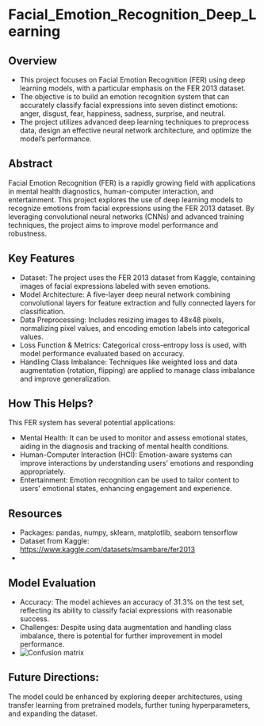 # Facial_Emotion_Recognition_Deep_Learning
## Overview
- This project focuses on Facial Emotion Recognition (FER) using deep learning models, with a particular emphasis on the FER 2013 dataset. 
- The objective is to build an emotion recognition system that can accurately classify facial expressions into seven distinct emotions: anger, disgust, fear, happiness, sadness, surprise, and neutral. 
- The project utilizes advanced deep learning techniques to preprocess data, design an effective neural network architecture, and optimize the model’s performance.

## Abstract
Facial Emotion Recognition (FER) is a rapidly growing field with applications in mental health diagnostics, human-computer interaction, and entertainment. This project explores the use of deep learning models to recognize emotions from facial expressions using the FER 2013 dataset. By leveraging convolutional neural networks (CNNs) and advanced training techniques, the project aims to improve model performance and robustness. 

## Key Features
- Dataset: The project uses the FER 2013 dataset from Kaggle, containing images of facial expressions labeled with seven emotions.
- Model Architecture: A five-layer deep neural network combining convolutional layers for feature extraction and fully connected layers for classification.
- Data Preprocessing: Includes resizing images to 48x48 pixels, normalizing pixel values, and encoding emotion labels into categorical values.
- Loss Function & Metrics: Categorical cross-entropy loss is used, with model performance evaluated based on accuracy.
- Handling Class Imbalance: Techniques like weighted loss and data augmentation (rotation, flipping) are applied to manage class imbalance and improve generalization.

## How This Helps?
This FER system has several potential applications:
- Mental Health: It can be used to monitor and assess emotional states, aiding in the diagnosis and tracking of mental health conditions.
- Human-Computer Interaction (HCI): Emotion-aware systems can improve interactions by understanding users' emotions and responding appropriately.
- Entertainment: Emotion recognition can be used to tailor content to users' emotional states, enhancing engagement and experience.

## Resources
- Packages: pandas, numpy, sklearn, matplotlib, seaborn tensorflow
- Dataset from Kaggle: https://www.kaggle.com/datasets/msambare/fer2013
- 
## Model Evaluation
- Accuracy: The model achieves an accuracy of 31.3% on the test set, reflecting its ability to classify facial expressions with reasonable success.
- Challenges: Despite using data augmentation and handling class imbalance, there is potential for further improvement in model performance.
- ![Confusion matrix](Confusion_Matrix.png)
## Future Directions: 
The model could be enhanced by exploring deeper architectures, using transfer learning from pretrained models, further tuning hyperparameters, and expanding the dataset.

